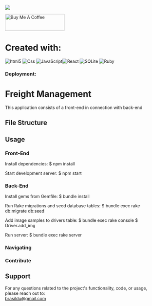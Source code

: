![](https://visitor-badge.glitch.me/badge?page_id=puneethreddyhc.onlineadv)

<a href="https://www.buymeacoffee.com/brasildu" target="_blank"><img src="https://cdn.buymeacoffee.com/buttons/v2/default-yellow.png" alt="Buy Me A Coffee" width="195" height="55"></a>

# Created with:  

<img alt="html5" src="https://img.shields.io/badge/HTML5-E34F26?style=for-the-badge&logo=html5&logoColor=white" /> <img alt="Css" src="https://img.shields.io/badge/CSS-239120?&style=for-the-badge&logo=css3&logoColor=white" /> <img alt="JavaScript" src="https://img.shields.io/badge/JavaScript-323330?style=for-the-badge&logo=javascript&logoColor=F7DF1E" /><img alt="React" src="https://img.shields.io/badge/React-20232A?style=for-the-badge&logo=react&logoColor=61DAFB" /> <img alt="SQLite" src="https://img.shields.io/badge/SQLite-07405E?style=for-the-badge&logo=sqlite&logoColor=white" /> <img alt="Ruby" src="https://img.shields.io/badge/Ruby-CC342D?style=for-the-badge&logo=ruby&logoColor=white" />

### Deployment:




# Freight Management
This application consists of a front-end in connection with back-end

## File Structure


## Usage

### Front-End
Install dependencies:
$ npm install

Start development server:
$ npm start

### Back-End
Install gems from Gemfile:
$ bundle install

Run Rake migrations and seed database tables:
$ bundle exec rake db:migrate db:seed

Add image samples to drivers table:
$ bundle exec rake console
$ Driver.add_img

Run server:
$ bundle exec rake server

### Navigating



### Contribute

## Support
For any questions related to the project's functionality, code, or usage, please reach out to:  
brasildu@gmail.com
